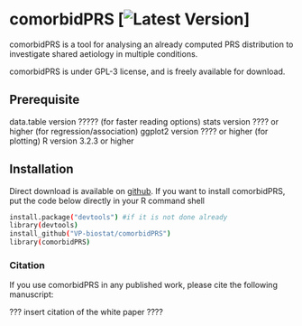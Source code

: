 # comorbidPRS [![Latest Version](https://github.com/VP-biostat/comorbidPRS)]
comorbidPRS is a tool for analysing an already computed PRS distribution to investigate shared aetiology in multiple conditions.

comorbidPRS is under GPL-3 license, and is freely available for download. 

## Prerequisite
data.table version ????? (for faster reading options)
stats version ???? or higher (for regression/association)
ggplot2 version ???? or higher (for plotting)
R version 3.2.3 or higher 

## Installation
Direct download is available on [github](https://github.com/VP-biostat/comorbidPRS).
If you want to install comorbidPRS, put the code below directly in your R command shell
```bash
install.package("devtools") #if it is not done already
library(devtools)
install_github("VP-biostat/comorbidPRS")
library(comorbidPRS)
```

### Citation 
If you use comorbidPRS in any published work, please cite the following manuscript:

??? insert citation of the white paper ????
